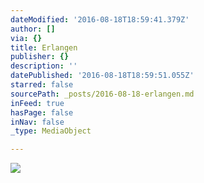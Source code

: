 ```yaml
---
dateModified: '2016-08-18T18:59:41.379Z'
author: []
via: {}
title: Erlangen
publisher: {}
description: ''
datePublished: '2016-08-18T18:59:51.055Z'
starred: false
sourcePath: _posts/2016-08-18-erlangen.md
inFeed: true
hasPage: false
inNav: false
_type: MediaObject

---
```

![](https://the-grid-user-content.s3-us-west-2.amazonaws.com/890704d7-036c-4df2-aa56-905659ad93fd.jpg)